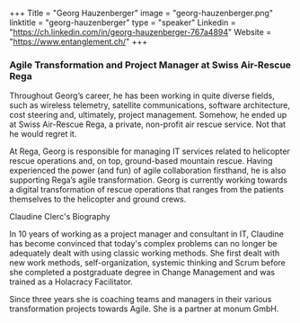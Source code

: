 +++
Title = "Georg Hauzenberger"
image = "georg-hauzenberger.png"
linktitle = "georg-hauzenberger"
type = "speaker"
Linkedin = "https://ch.linkedin.com/in/georg-hauzenberger-767a4894"
Website = "https://www.entanglement.ch/"
+++

### Agile Transformation and Project Manager at Swiss Air-Rescue Rega
Throughout Georg’s career, he has been working in quite diverse fields, such as wireless telemetry, satellite communications, software architecture, cost steering and, ultimately, project management. Somehow, he ended up at Swiss Air-Rescue Rega, a private, non-profit air rescue service. Not that he would regret it.

At Rega, Georg is responsible for managing IT services related to helicopter rescue operations and, on top, ground-based mountain rescue. Having experienced the power (and fun) of agile collaboration firsthand, he is also supporting Rega’s agile transformation. Georg is currently working towards a digital transformation of rescue operations that ranges from the patients themselves to the helicopter and ground crews.

Claudine Clerc's Biography

In 10 years of working as a project manager and consultant in IT, Claudine has become convinced that today's complex problems can no longer be adequately dealt with using classic working methods. She first dealt with new work methods, self-organization, systemic thinking and Scrum before she completed a postgraduate degree in Change Management and was trained as a Holacracy Facilitator.

Since three years she is coaching teams and managers in their various transformation projects towards Agile. She is a partner at monum GmbH.
